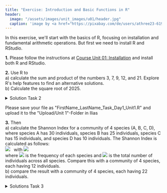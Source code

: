 ```yaml
---
title: "Exercise: Introduction and Basic Functions in R"
header:
  image: "/assets/images/unit_images/u01/header.jpg"
  caption: 'image by <a href="https://pixabay.com/de/users/athree23-6195572/?utm_source=link-attribution&utm_medium=referral&utm_campaign=image&utm_content=4855963">Adrian</a> on <a href="https://pixabay.com/de//?utm_source=link-attribution&utm_medium=referral&utm_campaign=image&utm_content=4855963">Pixabay</a>'
---
```



In this exercise, we'll start with the basics of R, focusing on installation and fundamental arithmetic operations. But first we need to install R and RStudio.


**1.** Please follow the instructions at [Course Unit 01: Installation](https://geomoer.github.io/moer-base-r/unit01/unit01-02_Installation.html) and install both R and RStudio.

**2.** Use R to <br/>
  a) calculate the sum and product of the numbers 3, 7, 9, 12, and 21. Explore R's help features to find an alternative solutions. <br/>
  b) Calculate the square root of 2025.<br/>

<details>
  <summary>Solution Task 2</summary>
  
  ```r
  # a)
  # Define the vector of numbers
  numbers <- c(3, 7, 9, 12, 21)

  # Calculate sum
  sum_result <- sum(numbers)

  # Calculate product
  product_result <- prod(numbers)

  # Print results
  print(paste("Sum:", sum_result))
  print(paste("Product:", product_result))

  # b)
  # Calculate square root
  sqrt_result <- sqrt(2025)

  # Print result
  print(paste("Square root of 2025:", sqrt_result))
  ```
</details>


Please save your file as "FirstName_LastName_Task_Day1_Unit1.R" and upload it to the "Upload/Unit 1"-Folder in Ilias

**3.** Then <br/>
  a) calculate the Shannon Index for a community of 4 species (A, B, C, D), where species A has 30 individuals, species B has 25 individuals, species C has 15 individuals, and species D has 10 individuals. The Shannon Index is calculated as follows: <br/>
  <img src="https://latex.codecogs.com/svg.image?H=-\sum_{i=1}^{S}p_i\ln(p_i)"/>&nbsp;&nbsp;&nbsp;with
  <img src="https://latex.codecogs.com/svg.image?p_i=\frac{n_i}{N}"/> <br/>
  where <img src="https://latex.codecogs.com/svg.image?n_i\;"> is the frequency of each species and <img src="https://latex.codecogs.com/svg.image?N\;"/> is the total number of individuals across all species. Compare this with a community of 4 species, each having 12 individuals.<br/>
  b) compare the result with a community of 4 species, each having 22 individuals.

<details>
  <summary>Solutions Task 3</summary>

  ```r
  # a)
  N1 <- c(30, 25, 15, 10)
  N2 <- rep(12, 4)
  H1=-sum(N1/sum(N1)*log(N1/sum(N1)))
  H2=-sum(N2/sum(N2)*log(N2/sum(N2)))
  print(H1)
  print(H2)

  # b)
  N3 <- rep(22, 4)
  H3=-sum(N3/sum(N3)*log(N3/sum(N3)))
  print(H3)
  ```
</details>
